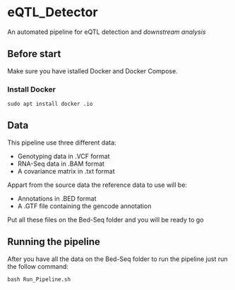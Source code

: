 # eQTL_Detector

An automated pipeline for eQTL detection and _downstream analysis_

## Before start 

Make sure you have istalled Docker and Docker Compose.

### Install Docker

```
sudo apt install docker .io
```


## Data

This pipeline use three different data:

  * Genotyping data in .VCF format
  * RNA-Seq data in .BAM format
  * A covariance matrix in .txt format

Appart from the source data the reference data to use will be:

  * Annotations in .BED format
  * A .GTF file containing the gencode annotation

Put all these files on the Bed-Seq folder and you will be ready to go

## Running the pipeline

After you have all the data on the Bed-Seq folder to run the pipeline just run the follow command:

```
bash Run_Pipeline.sh
```
